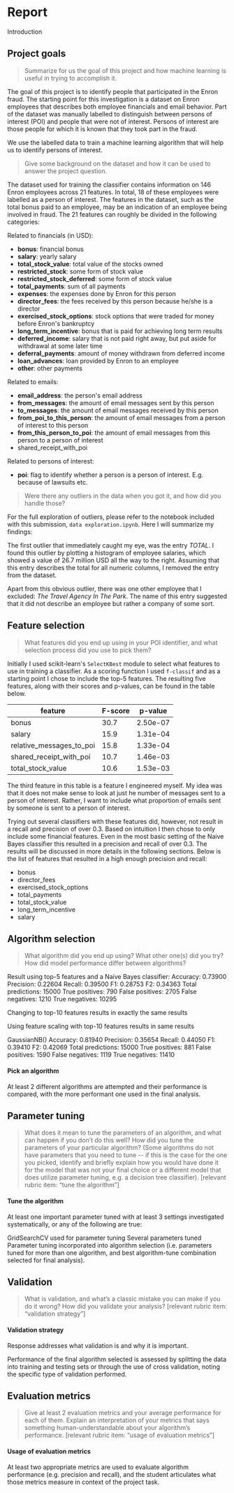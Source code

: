 # Report
Introduction

## Project goals
>Summarize for us the goal of this project and how machine learning is useful in trying to accomplish it.

The goal of this project is to identify people that participated in the Enron fraud. The starting point for this investigation is a dataset on Enron employees that describes both employee financials and email behavior. Part of the dataset was manually labelled to distinguish between persons of interest (POI) and people that were not of interest. Persons of interest are those people for which it is known that they took part in the fraud.

We use the labelled data to train a machine learning algorithm that will help us to identify persons of interest.

> Give some background on the dataset and how it can be used to answer the project question.

The dataset used for training the classifier contains information on 146 Enron employees across 21 features. In total, 18 of these employees were labelled as a person of interest. The features in the dataset, such as the total bonus paid to an employee, may be an indication of an employee being involved in fraud. The 21 features can roughly be divided in the following categories:

Related to financials (in USD):
- **bonus**: financial bonus
- **salary**: yearly salary
- **total_stock_value**: total value of the stocks owned
- **restricted_stock**: some form of stock value
- **restricted_stock_deferred**: some form of stock value
- **total_payments**: sum of all payments
- **expenses**: the expenses done by Enron for this person
- **director_fees**: the fees received by this person because he/she is a director
- **exercised_stock_options**: stock options that were traded for money before Enron's bankruptcy
- **long_term_incentive**: bonus that is paid for achieving long term results
- **deferred_income**: salary that is not paid right away, but put aside for withdrawal at some later time
- **deferral_payments**: amount of money withdrawn from deferred income
- **loan_advances**: loan provided by Enron to an employee
- **other**: other payments

Related to emails:
- **email_address**: the person's email address
- **from_messages**: the amount of email messages sent by this person
- **to_messages**: the amount of email messages received by this person
- **from_poi_to_this_person**: the amount of email messages from a person of interest to this person
- **from_this_person_to_poi**: the amount of email messages from this person to a person of interest
- shared_receipt_with_poi

Related to persons of interest:
- **poi**: flag to identify whether a person is a person of interest. E.g. because of lawsuits etc.

> Were there any outliers in the data when you got it, and how did you handle those?

For the full exploration of outliers, please refer to the notebook included with this submission, `data exploration.ipynb`. Here I will summarize my findings:

The first outlier that immediately caught my eye, was the entry *TOTAL*. I found this outlier by plotting a histogram of employee salaries, which showed a value of 26.7 million USD all the way to the right. Assuming that this entry describes the total for all numeric columns, I removed the entry from the dataset.

Apart from this obvious outlier, there was one other employee that I excluded: *The Travel Agency In The Park*. The name of this entry suggested that it did not describe an employee but rather a company of some sort.

## Feature selection
> What features did you end up using in your POI identifier, and what selection process did you use to pick them?

Initially I used scikit-learn's `SelectKBest` module to select what features to use in training a classifier. As a scoring function I used `f-classif` and as a starting point I chose to include the top-5 features. The resulting five features, along with their scores and p-values, can be found in the table below.

| feature  | F-score  | p-value  |
|----------|--------|----------|
| bonus  | 30.7  | 2.50e-07  |
| salary  | 15.9  | 1.31e-04  |
| relative_messages_to_poi  | 15.8  |  1.33e-04 |
| shared_receipt_with_poi  | 10.7   | 1.46e-03 |
| total_stock_value  | 10.6 | 1.53e-03 |

The third feature in this table is a feature I engineered myself. My idea was that it does not make sense to look at just he number of messages sent to a person of interest. Rather, I want to include what proportion of  emails sent by someone is sent to a person of interest.

Trying out several classifiers with these features did, however, not result in a recall and precision of over 0.3. Based on intuition I then chose to only include some financial features. Even in the most basic setting of the Naive Bayes classifier this resulted in a precision and recall of over 0.3. The results will be discussed in more details in the following sections. Below is the list of features that resulted in a high enough precision and recall:

- bonus
- director_fees
- exercised_stock_options
- total_payments
- total_stock_value
- long_term_incentive
- salary

## Algorithm selection
> What algorithm did you end up using? What other one(s) did you try? How did model performance differ between algorithms?


Result using top-5 features and a Naive Bayes classifier:
Accuracy: 0.73900       Precision: 0.22604      Recall: 0.39500 F1: 0.28753     F2: 0.34363
Total predictions: 15000        True positives:  790    False positives: 2705   False negatives: 1210   True negatives: 10295

Changing to top-10 features results in exactly the same results

Using feature scaling with top-10 features results in same results

GaussianNB()
Accuracy: 0.81940       Precision: 0.35654      Recall: 0.44050 F1: 0.39410     F2: 0.42069
        Total predictions: 15000        True positives:  881    False positives: 1590   False negatives: 1119   True negatives: 11410

#### Pick an algorithm
At least 2 different algorithms are attempted and their performance is compared, with the more performant one used in the final analysis.

## Parameter tuning
>What does it mean to tune the parameters of an algorithm, and what can happen if you don’t do this well?  How did you tune the parameters of your particular algorithm? (Some algorithms do not have parameters that you need to tune -- if this is the case for the one you picked, identify and briefly explain how you would have done it for the model that was not your final choice or a different model that does utilize parameter tuning, e.g. a decision tree classifier).  [relevant rubric item: “tune the algorithm”]

#### Tune the algorithm
At least one important parameter tuned with at least 3 settings investigated systematically, or any of the following are true:

GridSearchCV used for parameter tuning
Several parameters tuned
Parameter tuning incorporated into algorithm selection (i.e. parameters tuned for more than one algorithm, and best algorithm-tune combination selected for final analysis).


## Validation
>What is validation, and what’s a classic mistake you can make if you do it wrong? How did you validate your analysis?  [relevant rubric item: “validation strategy”]


#### Validation strategy
Response addresses what validation is and why it is important.

Performance of the final algorithm selected is assessed by splitting the data into training and testing sets or through the use of cross validation, noting the specific type of validation performed.

## Evaluation metrics
>Give at least 2 evaluation metrics and your average performance for each of them.  Explain an interpretation of your metrics that says something human-understandable about your algorithm’s performance. [relevant rubric item: “usage of evaluation metrics”]

#### Usage of evaluation metrics
At least two appropriate metrics are used to evaluate algorithm performance (e.g. precision and recall), and the student articulates what those metrics measure in context of the project task.
